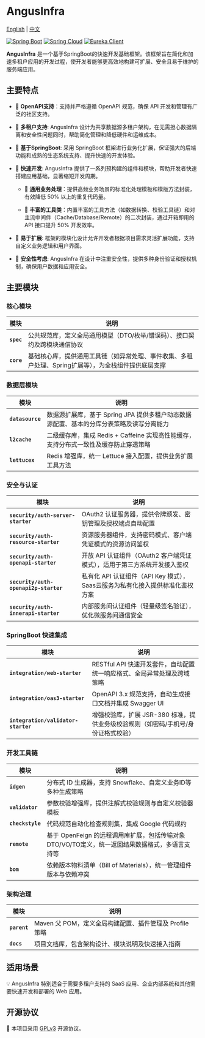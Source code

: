 # AngusInfra

[English](README_en.md) | [中文](README.md)

[![Spring Boot](https://img.shields.io/badge/Spring%20Boot-3.4.0-brightgreen)](https://spring.io/projects/spring-boot)
[![Spring Cloud](https://img.shields.io/badge/Spring%20Cloud-4.2.0-brightgreen)](https://spring.io/projects/spring-cloud)
[![Eureka Client](https://img.shields.io/badge/Eureka%20Client-2.0.4-lightgrey)](https://spring.io/projects/spring-cloud-netflix)

**AngusInfra** 是一个基于SpringBoot的快速开发基础框架。该框架旨在简化和加速多租户应用的开发过程，使开发者能够更高效地构建可扩展、安全且易于维护的服务端应用。

## 主要特点

- 🌟 **OpenAPI支持**：支持并严格遵循 OpenAPI 规范，确保 API 开发和管理有广泛的社区支持。

- 🌟 **多租户支持**: AngusInfra 设计为共享数据源多租户架构，在无需担心数据隔离和安全性问题同时，帮助简化管理和降低硬件和运维成本。

- 🌟 **基于SpringBoot**: 采用 SpringBoot 框架进行业务化扩展，保证强大的后端功能和成熟的生态系统支持、提升快速的开发体验。

- 🌟 **快速开发**: AngusInfra 提供了一系列预构建的组件和模块，帮助开发者快速搭建应用基础，显著缩短开发周期。

  - 🚀 **通用业务处理**：提供高频业务场景的标准化处理模板和模版方法封装，有效降低 50% 以上的重复代码量。

  - 🚀 **丰富的工具类**：内置丰富的工具方法（如数据转换、校验工具链）和对主流中间件（Cache/Database/Remote）的二次封装，通过开箱即用的 API 接口提升 50% 开发效率。

- 🌟 **易于扩展**: 框架的模块化设计允许开发者根据项目需求灵活扩展功能，支持自定义业务逻辑和用户界面。

- 🌟 **安全性考虑**: AngusInfra 在设计中注重安全性，提供多种身份验证和授权机制，确保用户数据和应用安全。

## 主要模块

### **核心模块**
| 模块 | 说明                                                    |  
|------|-------------------------------------------------------|  
| **`spec`** | 公共规范库，定义全局通用模型（DTO/枚举/错误码）、接口契约及跨模块通信协议               |  
| **`core`** | 基础核心库，提供通用工具链（如异常处理、事件收集、多租户处理、Spring扩展等），为全栈组件提供底层支撑 |  

### **数据层模块**
| 模块 | 说明                                                  |  
|------|-----------------------------------------------------|  
| **`datasource`** | 数据源扩展库，基于 Spring JPA 提供多租户动态数据源配置、基本的分库分表策略及读写分离能力  |  
| **`l2cache`** | 二级缓存库，集成 Redis + Caffeine 实现高性能缓存，支持分布式一致性及缓存防止穿透策略 |  
| **`lettucex`** | Redis 增强库，统一 Lettuce 接入配置，提供业务扩展工具方法                |  

### **安全与认证**
| 模块 | 说明                                              |  
|------|-------------------------------------------------|  
| **`security/auth-server-starter`** | OAuth2 认证服务器，提供令牌颁发、密钥管理及授权端点自动配置               |  
| **`security/auth-resource-starter`** | 资源服务器组件，支持密码模式、客户端凭证模式的资源访问鉴权                   |  
| **`security/auth-openapi-starter`** | 开放 API 认证组件（OAuth2 客户端凭证模式），适用于第三方系统开发接入鉴权      |  
| **`security/auth-openapi2p-starter`** | 私有化 API 认证组件（API Key 模式），Saas云服务为私有化接入提供标准化鉴权方案 |  
| **`security/auth-innerapi-starter`** | 内部服务间认证组件（轻量级签名验证），优化微服务间通信安全                   |  

### **SpringBoot 快速集成**
| 模块 | 说明                                                        |  
|------|-----------------------------------------------------------|  
| **`integration/web-starter`** | RESTful API 快速开发套件，自动配置统一响应格式、全局异常处理及跨域策略                 |  
| **`integration/oas3-starter`** | OpenAPI 3.x 规范支持，自动生成接口文档并集成 Swagger UI                   |  
| **`integration/validator-starter`** | 增强校验库，扩展 JSR-380 标准，提供业务级校验规则（如密码/手机号/身份证格式校验）            |  

### **开发工具链**
| 模块 | 说明                                        |  
|------|-------------------------------------------|  
| **`idgen`** | 分布式 ID 生成器，支持 Snowflake、自定义业务ID等多种生成策略    |  
| **`validator`** | 参数校验增强库，提供注解式校验规则与自定义校验器模板                |  
| **`checkstyle`** | 代码规范自动化检查规则集，集成 Google 代码规约               |  
| **`remote`** | 基于 OpenFeign 的远程调用库扩展，包括传输对象DTO/VO/TO定义，统一返回结果数据格式，多语言支持等 |  
| **`bom`** | 依赖版本物料清单（Bill of Materials），统一管理组件版本与依赖冲突 |  

### **架构治理**
| 模块 | 说明 |  
|------|------|  
| **`parent`** | Maven 父 POM，定义全局构建配置、插件管理及 Profile 策略 |  
| **`docs`** | 项目文档库，包含架构设计、模块说明及快速接入指南 |  

## 适用场景

💡 AngusInfra 特别适合于需要多租户支持的 SaaS 应用、企业内部系统和其他需要快速开发和部署的 Web 应用。

## 开源协议

📜 本项目采用 [GPLv3](https://www.gnu.org/licenses/gpl-3.0.html) 开源协议。



